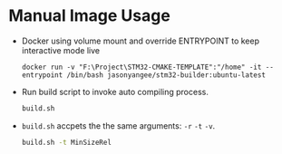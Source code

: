 # Manual Image Usage

- Docker using volume mount and override ENTRYPOINT to keep interactive mode live
	```
	docker run -v "F:\Project\STM32-CMAKE-TEMPLATE":"/home" -it --entrypoint /bin/bash jasonyangee/stm32-builder:ubuntu-latest
	```

- Run build script to invoke auto compiling process.
	```bash
	build.sh
	```

- `build.sh` accpets the the same arguments: `-r` `-t` `-v`.
	```bash
	build.sh -t MinSizeRel
	```